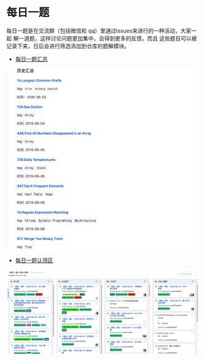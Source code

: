 # 每日一题

每日一题是在交流群（包括微信和 qq）里通过issues来进行的一种活动，大家一起 解一道题，这样讨论问题更加集中，会得到更多的反馈。而且 这些题目可以被记录下来，日后会进行筛选添加到仓库的题解模块。

* [每日一题汇总](../../daily/)

![&#x6BCF;&#x65E5;&#x4E00;&#x9898;&#x6C47;&#x603B;](../../.gitbook/assets/daily-summary.png)

* [每日一题认领区](https://github.com/azl397985856/leetcode/projects/1)

![&#x6BCF;&#x65E5;&#x4E00;&#x9898;&#x8BA4;&#x9886;&#x533A;](../../.gitbook/assets/daily-board.png)

### 

